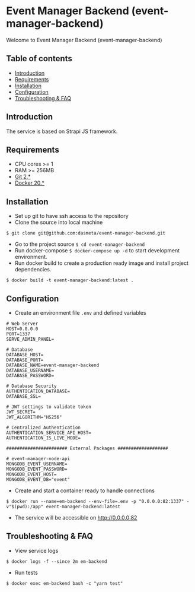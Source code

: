 # Event Manager Backend (event-manager-backend)
Welcome to Event Manager Backend (event-manager-backend)

## Table of contents
 * [Introduction](#introduction)
 * [Requirements](#requirements)
 * [Installation](#installation)
 * [Configuration](#configuration)
 * [Troubleshooting & FAQ](#troubleshooting-faq)

## Introduction
The service is based on Strapi JS framework.

## Requirements
- CPU cores >= 1
- RAM >= 256MB
- [Git 2.*](https://git-scm.com/book/en/v2/Getting-Started-Installing-Git)
- [Docker 20.*](https://docs.docker.com/engine/install/)
  
## Installation
- Set up git to have ssh access to the repository
- Clone the source into local machine
```shell
$ git clone git@github.com:dasmeta/event-manager-backend.git
```
- Go to the project source `$ cd event-manager-backend`
- Run docker-compose `$ docker-compose up -d` to start development environment.
- Run docker build to create a production ready image and install project dependencies.
```shell
$ docker build -t event-manager-backend:latest .
```

## Configuration
- Create an environment file `.env` and defined variables
```text
# Web Server
HOST=0.0.0.0
PORT=1337
SERVE_ADMIN_PANEL=

# Database
DATABASE_HOST=
DATABASE_PORT=
DATABASE_NAME=event-manager-backend
DATABASE_USERNAME=
DATABASE_PASSWORD=

# Database Security
AUTHENTICATION_DATABASE=
DATABASE_SSL=

# JWT settings to validate token
JWT_SECRET=
JWT_ALGORITHM="HS256"

# Centralized Authentication
AUTHENTICATION_SERVICE_API_HOST=
AUTHENTICATION_IS_LIVE_MODE=

####################### External Packages ###################

# event-manager-node-api
MONGODB_EVENT_USERNAME=
MONGODB_EVENT_PASSWORD=
MONGODB_EVENT_HOST=
MONGODB_EVENT_DB="event"

```
- Create and start a container ready to handle connections
```shell
$ docker run --name=em-backend --env-file=.env -p "0.0.0.0:82:1337" -v"$(pwd):/app" event-manager-backend:latest
```
- The service will be accessible on http://0.0.0.0:82

## Troubleshooting & FAQ
- View service logs
```shell
$ docker logs -f --since 2m em-backend
```
- Run tests
```shell
$ docker exec em-backend bash -c "yarn test"
```
